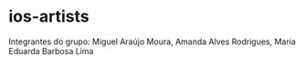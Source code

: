 # ios-artists

Integrantes do grupo: Miguel Araújo Moura, Amanda Alves Rodrigues, Maria Eduarda Barbosa Lima
